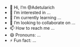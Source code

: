 - 👋 Hi, I’m @Adetularich
- 👀 I’m interested in ...
- 🌱 I’m currently learning ...
- 💞️ I’m looking to collaborate on ...
- 📫 How to reach me ...
- 😄 Pronouns: ...
- ⚡ Fun fact: ...

<!---
Adetularich/Adetularich is a ✨ special ✨ repository because its `README.md` (this file) appears on your GitHub profile.
You can click the Preview link to take a look at your changes.
--->
